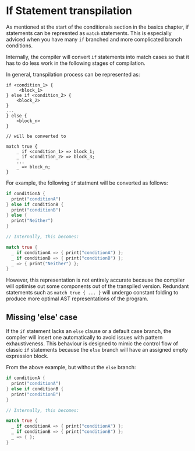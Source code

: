 # If Statement transpilation

As mentioned at the start of the conditionals section in the basics chapter, if statements can be
represnted as `match` statements. This is especially adviced when you have many `if` branched and 
more complicated branch conditions.

Internally, the compiler will convert `if` statements into match cases so that it has to do
less work in the following stages of compilation.

In general, transpilation process can be represented as:

```
if <condition_1> {
     <block_1> 
} else if <condition_2> { 
    <block_2> 
} 
... 
} else {
    <block_n>
}

// will be converted to

match true {
    _ if <condition_1> => block_1;
    _ if <condition_2> => block_3;
    ...
    _ => block_n;
}
```


For example, the following `if` statment will be converted as follows:

```rust
if conditionA {
  print("conditionA")
} else if conditionB {
  print("conditionB")
} else {
  print("Neither")
}

// Internally, this becomes:

match true {
  _ if conditionA => { print("conditionA") };
  _ if conditionB => { print("conditionB") };
  _ => { print("Neither") };
}
```

However, this representation is not entirely accurate because the compiler will optimise out some components
out of the transpiled version. Redundant statements such as `match true { ... }` will undergo constant folding
to produce more optimal AST representations of the program.

## Missing 'else' case

If the `if` statement lacks an `else` clause or a default case branch, the compiler will insert one automatically
to avoid issues with pattern exhaustiveness. This behaviour is designed to mimic the control flow of classic `if`
statements because the `else` branch will have an assigned empty expression block.

From the above example, but without the `else` branch:


```rust
if conditionA {
  print("conditionA")
} else if conditionB {
  print("conditionB")
}

// Internally, this becomes:

match true {
  _ if conditionA => { print("conditionA") };
  _ if conditionB => { print("conditionB") };
  _ => { };
}
```
